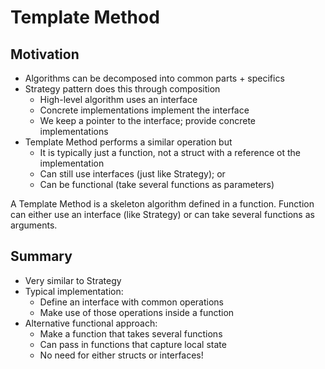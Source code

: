 # Template Method

## Motivation

- Algorithms can be decomposed into common parts + specifics
- Strategy pattern does this through composition
    - High-level algorithm uses an interface
    - Concrete implementations implement the interface
    - We keep a pointer to the interface; provide concrete implementations
- Template Method performs a similar operation but
    - It is typically just a function, not a struct with a reference ot the implementation
    - Can still use interfaces (just like Strategy); or
    - Can be functional (take several functions as parameters)

A Template Method is a skeleton algorithm defined in a function. Function can either use an interface (like Strategy) or can take several functions as arguments.

## Summary

- Very similar to Strategy
- Typical implementation:
    - Define an interface with common operations
    - Make use of those operations inside a function
- Alternative functional approach:
    - Make a function that takes several functions
    - Can pass in functions that capture local state
    - No need for either structs or interfaces!